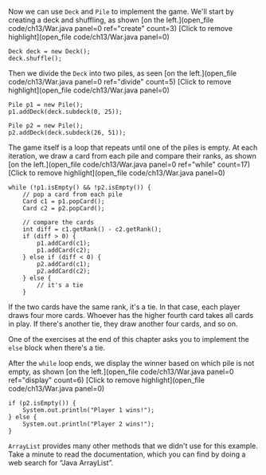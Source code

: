 Now we can use `Deck` and `Pile` to implement the game. We'll start by creating a deck and shuffling, as shown [on the left.](open_file code/ch13/War.java panel=0 ref="create" count=3)
[Click to remove highlight](open_file code/ch13/War.java panel=0)


```code
Deck deck = new Deck();
deck.shuffle();
```

Then we divide the `Deck` into two piles, as seen [on the left.](open_file code/ch13/War.java panel=0 ref="divide" count=5)
[Click to remove highlight](open_file code/ch13/War.java panel=0)


```code
Pile p1 = new Pile();
p1.addDeck(deck.subdeck(0, 25));

Pile p2 = new Pile();
p2.addDeck(deck.subdeck(26, 51));
```

The game itself is a loop that repeats until one of the piles is empty. At each iteration, we draw a card from each pile and compare their ranks, as shown [on the left.](open_file code/ch13/War.java panel=0 ref="while" count=17)
[Click to remove highlight](open_file code/ch13/War.java panel=0)


```code
while (!p1.isEmpty() && !p2.isEmpty()) {
    // pop a card from each pile
    Card c1 = p1.popCard();
    Card c2 = p2.popCard();

    // compare the cards
    int diff = c1.getRank() - c2.getRank();
    if (diff > 0) {
        p1.addCard(c1);
        p1.addCard(c2);
    } else if (diff < 0) {
        p2.addCard(c1);
        p2.addCard(c2);
    } else {
        // it's a tie
    }
```

If the two cards have the same rank, it's a tie. In that case, each player draws four more cards. Whoever has the higher fourth card takes all cards in play. If there's another tie, they draw another four cards, and so on.

One of the exercises at the end of this chapter asks you to implement the `else` block when there's a tie.

After the `while` loop ends, we display the winner based on which pile is not empty, as shown [on the left.](open_file code/ch13/War.java panel=0 ref="display" count=6)
[Click to remove highlight](open_file code/ch13/War.java panel=0)


```code
if (p2.isEmpty()) {
    System.out.println("Player 1 wins!");
} else {
    System.out.println("Player 2 wins!");
}
```

`ArrayList` provides many other methods that we didn't use for this example. Take a minute to read the documentation, which you can find by doing a web search for “Java ArrayList”.